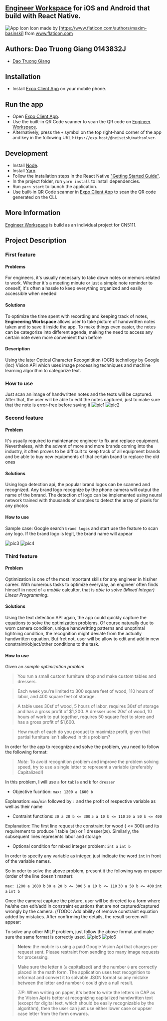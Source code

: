 ## [Engineer Workspace](https://github.com/heiseish/CN5111) for iOS and Android that build with React Native.

![App Icon](workspace.png) 
Icon made by [https://www.flaticon.com/authors/maxim-basinski] from www.flaticon.com 


## Authors: Dao Truong Giang 0143832J
- [Dao Truong Giang](https://github.com/heiseish)

## Installation
- Install [Expo Client App](https://docs.expo.io/versions/latest/introduction/installation.html) on your mobile phone.

## Run the app
- Open [Expo Client App](https://docs.expo.io/versions/latest/introduction/installation.html).
- Use the built-in QR Code scanner to scan the QR code on [Engineer Workspace](https://exp.host/@heiseish/mathsolver).
- Alternatively, press the `+` symbol on the top right-hand corner of the app and key in the following URL `https://exp.host/@heiseish/mathsolver`.

## Development
- Install [Node](https://nodejs.org/en/download/).
- Install [Yarn](https://yarnpkg.com/en/docs/install#mac-tab).
- Follow the installation steps in the React Native ["Getting Started Guide"](https://facebook.github.io/react-native/docs/getting-started.html).
- In the project folder, run `yarn install` to install dependencies.
- Run `yarn start` to launch the application.
- Use built-in QR Code scanner in [Expo Client App](https://docs.expo.io/versions/latest/introduction/installation.html) to scan the QR code generated on the CLI.

## More Information
[Engineer Workspace](https://github.com/heiseish/CN5111) is build as an individual project for CN5111.

## Project Description

### First feature
#### Problems
For engineers, it's usually necessary to take down notes or memors related to work. Whether it's a meeting minute or just a simple note reminder to oneself, it's often a hassle to keep everything organized and easily accessible when needed
#### Solutions
To optimize the time spent with recording and keeping track of notes, __Engineering Workspace__ allows user to take picture of handwritten notes taken and to save it inside the app. To make things even easier, the notes can be categorize into different agenda, making the need to access any certain note even more convenient than before
#### Description
Using the later Optical Character Recognitition (OCR) technilogy by Google (_inc_) Vision API which uses image processing techniques and machine learning algorithm to categorize text. 
### How to use
Just scan an image of handwritten notes and the texts will be captured. After that, the user will be able to edit the notes captured, just to make sure that the note is error-free before saving it
![pic1](./assets/workspace.jpg) ![pic2](./assets/noteForm.jpg)


### Second feature
#### Problem
It's usually required to maintenance engineer to fix and replace equipment. Nevertheless, with the advent of more and more brands coming into the industry, it often proves to be difficult to keep track of all equipment brands and be able to buy new equipments of that certain brand to replace the old ones
#### Solutions
Using logo detection api, the popular brand logos can be scanned and recognized. Any brand logo recognize by the phone camera will output the name of the bnrand. The detection of logo can be implemented using neural network trained with thousands of samples to detect the array of pixels for any photos
#### How to use
Sample case: Google search `brand logos` and start use the feature to scan any logo. If the brand logo is legit, the brand name will appear

![pic3](./assets/logo.jpg) ![pic4](./assets/rolex.jpg)

### Third feature
#### Problem
Optimization is one of the most important skills for any engineer in his/her career. With numerous tasks to optimize everyday, an engineer often finds himself in need of a _mobile_ calcultor, that is _able to solve (Mixed Integer) Linear Programming_.
#### Solutions
Using the text detection API again, the app could quickly capture the equations to solve the optimization problems. Of course naturally due to worn camera condition, unique handwritting patterns and unoptimal lightning condition, the recognition might deviate from the actually handwritten equation. But fret not, user will be allow to edit and add in new constraint/object/other conditions to the task.
#### How to use
Given an _sample optimization problem_ 
>You run a small custom furniture shop and make custom tables and dressers.

>Each week you're limited to 300 square feet of wood, 110 hours of labor, and 400 square feet of storage.

>A table uses 30sf of wood, 5 hours of labor, requires 30sf of storage and has a gross profit of $1,200. A dresser uses 20sf of wood, 10 hours of work to put together, requires 50 square feet to store and has a gross profit of $1,600.

>How much of each do you product to maximize profit, given that partial furniture isn't allowed in this problem?

In order for the app to recognize and solve the problem, you need to follow the following format:
>_Note_: To avoid recognition problem and improve the problem solving speed, try to use a single letter to represent a variable (preferably Capitalized!)

In this problem, I will use `a` for `table` and `b` for `dresser`

* Objective fucntion: `max: 1200 a 1600 b` 

Explanation: `max`/`min` followed by `:` and the profit of respective variable as well as their name

* Contraint functions: 
`30 a 20 b <= 300`
`5 a 10 b <= 110`
`30 a 50 b <= 400`

Explanation: The first line request the constraint for wood ( <= 300) and its requirement to produce 1 table (`30`) or 1 dresser(`20`). Similarly, the subsequent lines represents labor and storage

* Optional condition for mixed integer problem:
`int a`
`int b`

In order to specify any variable as integer, just indicate the word `int` in front of the variable names.


So in oder to solve the above problem, present it the following way on paper (order of the line doesn't matter):

`max: 1200 a 1600 b` 
`30 a 20 b <= 300`
`5 a 10 b <= 110`
`30 a 50 b <= 400`
`int a`
`int b`

Once the camerat capture the picture, user will be directed to a form where he/she can edit/add in constraint equations that are not captured/captured wrongly by the camera.
//TODO: Add ability of remove constraint equation added by mistakes.
After confirming the details, the result screen will appear:

To solve any other MILP problem, just follow the above format and make sure the same format is correctly used.
![pic5](./assets/mathForm.jpg) ![pic6](./assets/result.jpg)

> __Notes__: the mobile is using a paid Google Vision Api that charges per request sent. Please restraint from sending too many image requests for processing.

> Make sure the letter `O` (`o` capitalized) and the number `0` are correctly placed in the math form. The application uses text recognition to reformat and convert it to solvable JSON format so any mistake between the letter and number `0` could give a null result.

> _TIP_: When writing on paper, it's better to write the letters in CAP as the Vision Api is better at recognizing capitalized handwritten text (except for digital text, which should be easily recognizable by the algorithm), then the user can just use either lower case or uppser case letter from the form onwards.

